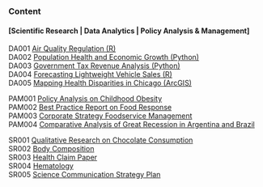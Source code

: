 ### Content 
#### [Scientific Research | Data Analytics | Policy Analysis & Management]

DA001  [Air Quality Regulation (R)](https://github.com/jeremyxuu/research-projects/blob/main/DA001%20Air%20Quality%20Regulation%20(R).pdf)\
DA002  [Population Health and Economic Growth (Python)](https://github.com/jeremyxuu/research-projects/blob/main/DA002%20Population%20Health%20and%20Economic%20Growth%20(Python).pdf)\
DA003  [Government Tax Revenue Analysis (Python)](https://github.com/jeremyxuu/research-projects/blob/main/DA003%20Government%20Tax%20Revenue%20Analysis%20(Python).pdf)\
DA004  [Forecasting Lightweight Vehicle Sales (R)](https://github.com/jeremyxuu/research-projects/blob/main/DA004%20Forecasting%20Lightweight%20Vehicle%20Sales%20(R).pdf)\
DA005  [Mapping Health Disparities in Chicago (ArcGIS)](https://github.com/jeremyxuu/research-projects/blob/main/DA005%20Mapping%20Health%20Disparities%20in%20Chicago%20(ArcGIS).pdf)


PAM001  [Policy Analysis on Childhood Obesity](https://github.com/jeremyxuu/research-projects/blob/main/PAM001%20Policy%20Analysis%20on%20Childhood%20Obesity.pdf)\
PAM002  [Best Practice Report on Food Response](https://github.com/jeremyxuu/research-projects/blob/main/PAM002%20Best%20Practice%20Report%20on%20Food%20Response.pdf)\
PAM003  [Corporate Strategy Foodservice Management](https://github.com/jeremyxuu/research-projects/blob/main/PAM003%20Corporate%20Strategy%20Foodservice%20Management.pdf)\
PAM004  [Comparative Analysis of Great Recession in Argentina and Brazil](https://github.com/jeremyxuu/research-projects/blob/main/PAM004%20Comparative%20Analysis%20of%20Great%20Recession%20in%20Argentina%20and%20Brazil.pdf)


SR001  [Qualitative Research on Chocolate Consumption](https://github.com/jeremyxuu/research-projects/blob/main/SR001%20Qualitative%20Research%20on%20Chocolate%20Consumption.pdf)\
SR002  [Body Composition](https://github.com/jeremyxuu/research-projects/blob/main/SR002%20Body%20Composition.pdf)\
SR003  [Health Claim Paper](https://github.com/jeremyxuu/research-projects/blob/main/SR003%20Health%20Claim%20Paper.pdf)\
SR004  [Hematology](https://github.com/jeremyxuu/research-projects/blob/main/SR004%20Hematology.pdf)\
SR005  [Science Communication Strategy Plan](https://github.com/jeremyxuu/research-projects/blob/main/SR005%20Science%20Communication%20Strategy%20Plan.pdf)


